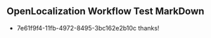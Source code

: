 ## OpenLocalization Workflow Test MarkDown
* 7e61f9f4-11fb-4972-8495-3bc162e2b10c thanks!

<!--HONumber=Aug16_HO2-->


